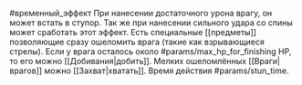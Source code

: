 #временный_эффект
При нанесении достаточного урона врагу, он может встать в ступор.
Так же при нанесении сильного удара со спины может сработать этот эффект.
Есть специальные [[предметы]] позволяющие сразу ошеломить врага (такие как взрывающиеся стрелы).
Если у врага осталось около #params/max_hp_for_finishing HP, то его можно [[Добивания|добить]].
Мелких ошеломлённых [[Враги|врагов]] можно [[Захват|хватать]].
Время действия #params/stun_time.